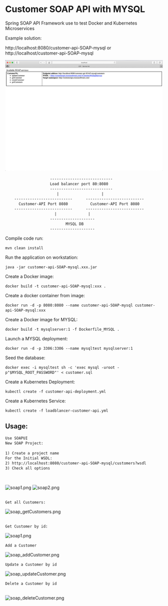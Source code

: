 # Customer SOAP API with MYSQL
Spring SOAP API Framework
use to test Docker and Kubernetes Microservices 

Example solution:

http://localhost:8080/customer-api-SOAP-mysql or http://localhost/customer-api-SOAP-mysql


 ![webindex.png](webindex.png)


````
                    ----------------------------
                    Load balancer port 80:8080 
                    ----------------------------
                       |                   |
    --------------------------      --------------------------
      Customer-API Port 8080          Customer-API Port 8080 
    --------------------------      --------------------------  
                      |              |
                    --------------------  
                           MYSQL DB
                    --------------------       

````


Compile code run:

````
mvn clean install
````

Run the application on workstation:

````
java -jar customer-api-SOAP-mysql.xxx.jar
````

Create a Docker image:

````
docker build -t customer-api-SOAP-mysql:xxx .
````
Create a docker container from image: 

````
docker run -d -p 8080:8080 --name customer-api-SOAP-mysql customer-api-SOAP-mysql:xxx
````

Create a Docker image for MYSQL:

````
docker build -t mysqlserver:1 -f Dockerfile_MYSQL .
````

Launch a MYSQL deployment:

``````
docker run -d -p 3306:3306 --name mysqltest mysqlserver:1
``````

Seed the database:

``````
docker exec -i mysqltest sh -c 'exec mysql -uroot -p"$MYSQL_ROOT_PASSWORD"' < customer.sql
``````


Create a Kubernetes Deployment:

````
kubectl create -f customer-api-deployment.yml 
````
Create a Kubernetes Service:

````
kubectl create -f loadblancer-customer-api.yml
````


## Usage: 
````
Use SOAPUI
New SOAP Project:

1) Create a project name
For the Initial WSDL:
2) http://localhost:8080/customer-api-SOAP-mysql/customers?wsdl
3) Check all options

   
`````
![soap1.png](img/soap1.png)
![soap2.png](img/soap2.png)



````

Get all Customers:

````
![soap_getCustomers.png](img/soap_getCustomers.png)
````

Get Customer by id:

````
![soap1.png](img/soap_getCustomer.png)


````
Add a Customer 

````

![soap_addCustomer.png](img/soap_addCustomer.png)



````
Update a Customer by id

````
![soap_updateCustomer.png](img/soap_updateCustomer.png)




````
Delete a Customer by id


````
![soap_deleteCustomer.png](img/soap_deleteCustomer.png)











